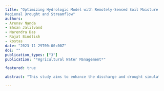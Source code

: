 ```yaml
---
title: "Optimizing Hydrologic Model with Remotely-Sensed Soil Moisture Estimates: A Pathway for Skillful Assessment of
Regional Drought and Streamflow"
authors:
- Arunav Nanda
- Ehsan Jalilvand
- Narendra Das
- Rajat Bindlish
- kostas
date: "2023-11-29T00:00:00Z"
doi: ""
publication_types: ["3"]
publication: "*Agricultural Water Management*"

featured: true

abstract: "This study aims to enhance the discharge and drought simulation skill of the Variable Infiltration Capacity (VIC) model by calibrating it against Soil Moisture Active Passive (SMAP) Enhanced L3 Radiometer Global Daily 9 km EASE-Grid Soil Moisture (SPL3SMP_E) data. The study focused on running the VIC model in the Lower Mekong River Basin (LMRB), which includes Cambodia, Laos, Thailand, Myanmar, and Vietnam, at a 0.05° grid size on a daily time step. A sensitivity analysis was conducted before the model's execution to identify the model parameters that significantly altered the soil moisture variations. The discharge simulations generated after running the VIC model are performed using four different configurations: an open loop run, a model calibrated solely with satellite soil moisture data (SMAP), a model calibrated solely with in situ discharge observations (Runoff), and a combined calibration utilizing both SMAP and streamflow data (SMAP_Runoff). Incorporating SMAP data in the calibration process improved the model discharge simulation significantly. The smaller, less regulated watershed (Phienluang) benefits the most, with a substantial increase of 130% and 28% in the NSE compared to the open loop and Runoff-only calibration methods. These findings open its application in estimating river discharge in ungauged catchments where obtaining discharge data is not feasible due to topographical and economic restrictions. The calibrated model using SMAP data was then used to create a soil moisture climatology to identify drought regions in the Lower Mekong River Basin (LMRB). Despite the model calibration being performed between 2015 to 2022 (SMAP data collection period), there was a notable enhancement in the ability to capture the onset, severity, and persistence of the historical drought that was spatially and temporally more consistent with the drought as reports by the Mekong River Commission. The skill improvement in drought estimation was more prominent in the Central Lower Mekong River basin and Mekong River Delta agricultural region. Accurate representation of soil moisture dynamics and drought events has important implications for the study area's water resource management and agricultural planning."

---
```

